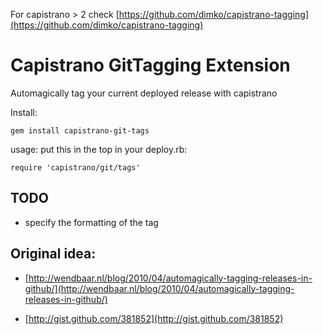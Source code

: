 For capistrano > 2 check [https://github.com/dimko/capistrano-tagging](https://github.com/dimko/capistrano-tagging)

Capistrano GitTagging Extension
====

Automagically tag your current deployed release with capistrano

Install: 

    gem install capistrano-git-tags

usage: put this in the top in your deploy.rb:

    require 'capistrano/git/tags'

TODO
---

* specify the formatting of the tag

Original idea: 
---

* [http://wendbaar.nl/blog/2010/04/automagically-tagging-releases-in-github/](http://wendbaar.nl/blog/2010/04/automagically-tagging-releases-in-github/)

* [http://gist.github.com/381852](http://gist.github.com/381852)
